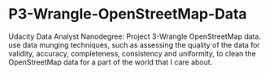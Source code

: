 # P3-Wrangle-OpenStreetMap-Data
Udacity Data Analyst Nanodegree: Project 3-Wrangle OpenStreetMap data.   use data munging techniques, such as assessing the quality of the data for validity, accuracy, completeness, consistency and uniformity, to clean the OpenStreetMap data for a part of the world that I care about. 
